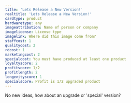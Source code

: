 ```yaml
---
title: 'Lets Release a New Version!'
realtitle: 'Lets Release a New Version!'
cardtype: product
hardwaretype: any
imageattribution: Name of person or company
imagelicense: License type
imagelink: Where did this image come from?
staffcost: 1
qualitycost: 2
rdcost: 1
marketingcost: 2
specialcost: You must have produced at least one product
loyaltyscore: 2
profitscore: 1/2
profitlength: 2
longevityscore: 1
specialscore: Profit is 1/2 upgraded product
---
```


No new ideas, how about an upgrade or 'special' version?
